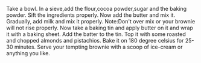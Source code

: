 Take a bowl. In a sieve,add the flour,cocoa powder,sugar and the baking powder. Sift the ingredients properly.
Now add the butter and mix it.
Gradually, add milk and mix it properly.
Note:Don't over mix or your brownie will not rise properly. 
Now take a baking tin and apply butter on it and wrap it with a baking sheet.
Add the batter to the tin.
Top it with some roasted and chopped almonds and pistachios.
Bake it on 180 degree  celsius for 25-30 minutes.
Serve your tempting brownie with a scoop of ice-cream or anything you like.